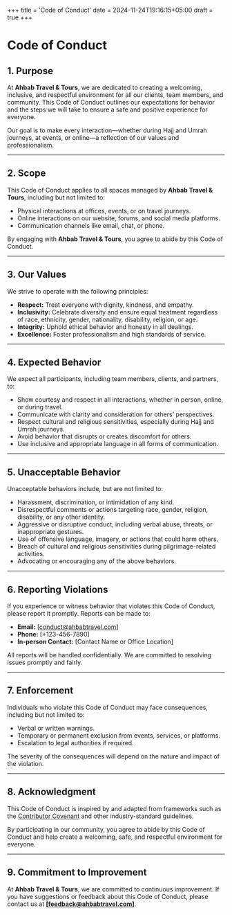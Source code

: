 +++
title = 'Code of Conduct'
date = 2024-11-24T19:16:15+05:00
draft = true
+++

# Code of Conduct

## **1. Purpose**
At **Ahbab Travel & Tours**, we are dedicated to creating a welcoming, inclusive, and respectful environment for all our clients, team members, and community. This Code of Conduct outlines our expectations for behavior and the steps we will take to ensure a safe and positive experience for everyone.

Our goal is to make every interaction—whether during Hajj and Umrah journeys, at events, or online—a reflection of our values and professionalism.

---

## **2. Scope**
This Code of Conduct applies to all spaces managed by **Ahbab Travel & Tours**, including but not limited to:
- Physical interactions at offices, events, or on travel journeys.
- Online interactions on our website, forums, and social media platforms.
- Communication channels like email, chat, or phone.

By engaging with **Ahbab Travel & Tours**, you agree to abide by this Code of Conduct.

---

## **3. Our Values**
We strive to operate with the following principles:
- **Respect:** Treat everyone with dignity, kindness, and empathy.
- **Inclusivity:** Celebrate diversity and ensure equal treatment regardless of race, ethnicity, gender, nationality, disability, religion, or age.
- **Integrity:** Uphold ethical behavior and honesty in all dealings.
- **Excellence:** Foster professionalism and high standards of service.

---

## **4. Expected Behavior**
We expect all participants, including team members, clients, and partners, to:
- Show courtesy and respect in all interactions, whether in person, online, or during travel.
- Communicate with clarity and consideration for others’ perspectives.
- Respect cultural and religious sensitivities, especially during Hajj and Umrah journeys.
- Avoid behavior that disrupts or creates discomfort for others.
- Use inclusive and appropriate language in all forms of communication.

---

## **5. Unacceptable Behavior**
Unacceptable behaviors include, but are not limited to:
- Harassment, discrimination, or intimidation of any kind.
- Disrespectful comments or actions targeting race, gender, religion, disability, or any other identity.
- Aggressive or disruptive conduct, including verbal abuse, threats, or inappropriate gestures.
- Use of offensive language, imagery, or actions that could harm others.
- Breach of cultural and religious sensitivities during pilgrimage-related activities.
- Advocating or encouraging any of the above behaviors.

---

## **6. Reporting Violations**
If you experience or witness behavior that violates this Code of Conduct, please report it promptly. Reports can be made to:
- **Email:** [conduct@ahbabtravel.com]
- **Phone:** [+123-456-7890]
- **In-person Contact:** [Contact Name or Office Location]

All reports will be handled confidentially. We are committed to resolving issues promptly and fairly.

---

## **7. Enforcement**
Individuals who violate this Code of Conduct may face consequences, including but not limited to:
- Verbal or written warnings.
- Temporary or permanent exclusion from events, services, or platforms.
- Escalation to legal authorities if required.

The severity of the consequences will depend on the nature and impact of the violation.

---

## **8. Acknowledgment**
This Code of Conduct is inspired by and adapted from frameworks such as the [Contributor Covenant](https://www.contributor-covenant.org/) and other industry-standard guidelines.

By participating in our community, you agree to abide by this Code of Conduct and help create a welcoming, safe, and respectful environment for everyone.

---

## **9. Commitment to Improvement**
At **Ahbab Travel & Tours**, we are committed to continuous improvement. If you have suggestions or feedback about this Code of Conduct, please contact us at **[feedback@ahbabtravel.com]**.
